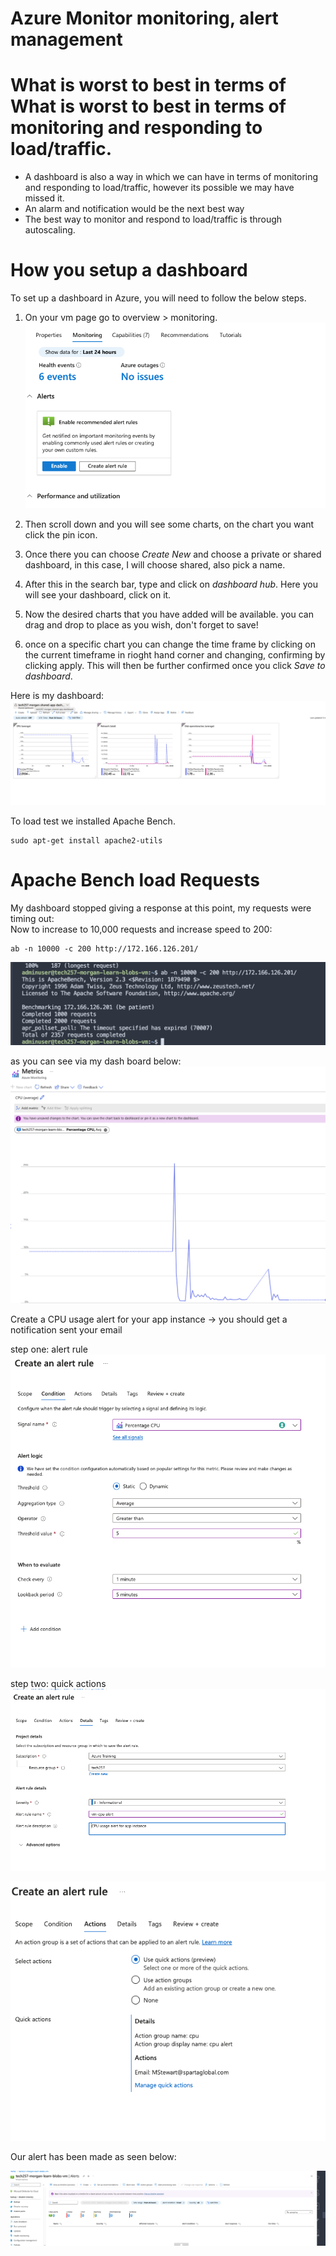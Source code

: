 # Azure Monitor monitoring, alert management 


# What is worst to best in terms of What is worst to best in terms of monitoring and responding to load/traffic.

* A dashboard is also a way in which we can have in terms of monitoring and responding to load/traffic, however  its possible we may have missed it.
* An alarm and notification would be the next best way
* The best way to monitor and respond to load/traffic is through autoscaling.

# How you setup a dashboard

To set up a dashboard in Azure, you will need to follow the below steps.

1. On your vm page go to overview > monitoring.
 ![alt text](<Screenshot 2024-03-14 at 14.24.23.png>)

2. Then scroll down and you will see some charts, on the chart you want click the pin icon.
3. Once there you can choose *Create New* and choose a private or shared dashboard, in this case, I will choose shared, also pick a name.
4. After this in the search bar, type and click on *dashboard hub*. Here you will see your dashboard, click on it.
5. Now the desired charts that you have added will be available. you can drag and drop to place as you wish, don't forget to save!
6. once on a specific chart you can change the time frame by clicking on the current timeframe in rioght hand corner and changing, confirming by clicking apply. This will then be further confirmed once you click *Save to dashboard*.
   
Here is my dashboard:
![alt text](<Screenshot 2024-03-14 at 14.30.50.png>)


To load test we installed Apache Bench.
 ```
sudo apt-get install apache2-utils
 ```

# Apache Bench load Requests
My dashboard stopped giving a response at this point, my requests were timing out: <br>
Now to increase to 10,000 requests and increase speed to 200:
 ```
ab -n 10000 -c 200 http://172.166.126.201/
 ```
![alt text](<Screenshot 2024-03-14 at 14.03.57.png>)

as you can see via my dash board below:
![alt text](<Screenshot 2024-03-14 at 14.34.00.png>)


Create a CPU usage alert for your app instance → you should get a notification sent your email


step one: alert rule
![alt text](<Screenshot 2024-03-14 at 14.39.08.png>)

step two: quick actions
![alt text](<Screenshot 2024-03-14 at 14.40.38.png>)


![alt text](<Screenshot 2024-03-14 at 14.44.42.png>)

Our alert has been made as seen below:

![alt text](<../blob_storage/Screenshot 2024-03-14 at 14.46.06.png>)

